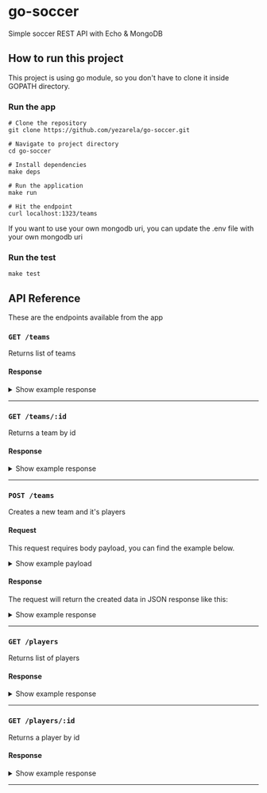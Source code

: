 # go-soccer

Simple soccer REST API with Echo & MongoDB

## How to run this project

This project is using go module, so you don't have to clone it inside GOPATH directory.

### Run the app

```
# Clone the repository
git clone https://github.com/yezarela/go-soccer.git

# Navigate to project directory
cd go-soccer

# Install dependencies
make deps

# Run the application
make run

# Hit the endpoint
curl localhost:1323/teams
```

If you want to use your own mongodb uri, you can update the .env file with your own mongodb uri

### Run the test
```
make test
```

## API Reference

These are the endpoints available from the app

### `GET /teams`

Returns list of teams 

#### Response

<details><summary>Show example response</summary>
<p>

```json
{
  "meta": {
    "code": 200
  },
  "data": [
    {
      "id": "5f6a5d6129b2289c40b7444b",
      "name": "AC Milan 2",
      "description": "some-description",
      "location": "Italy",
      "players": [
        {
          "id": "5f6a5d6129b2289c40b74448",
          "name": "John Doe 1",
          "nickname": "Lolo",
          "position": "forward",
          "created_at": "2020-09-22T20:24:01.872Z"
        }
      ],
      "created_at": "2020-09-22T20:24:01.846Z"
    }
  ]
}
```

</p>
</details>

---

### `GET /teams/:id`

Returns a team by id

#### Response

<details><summary>Show example response</summary>
<p>

```json
{
  "meta": {
    "code": 200
  },
  "data": {
    "id": "5f6a5d6129b2289c40b7444b",
    "name": "AC Milan 2",
    "description": "some-description",
    "location": "Italy",
    "players": [
      {
        "id": "5f6a5d6129b2289c40b74448",
        "name": "John Doe 1",
        "nickname": "Lolo",
        "position": "forward",
        "created_at": "2020-09-22T20:24:01.872Z"
      }
    ],
    "created_at": "2020-09-22T20:24:01.846Z"
  }
}
```

</p>
</details>

---

### `POST /teams`

Creates a new team and it's players

#### Request 

This request requires body payload, you can find the example below.

<details><summary>Show example payload</summary>
<p>

```json
{
  "name": "AC Milan 2",
  "description": "some-description",
  "location": "Italy",
  "players": [
    {
      "name": "John Doe 1",
      "nickname": "Lolo",
      "position": "forward"
    }
  ]
}
```
</p>
</details>

#### Response

The request will return the created data in JSON response like this:

<details><summary>Show example response</summary>
<p>

```json
{
  "meta": {
    "code": 200
  },
  "data": {
    "id": "5f6a5d6129b2289c40b7444b",
    "name": "AC Milan 2",
    "description": "some-description",
    "location": "Italy",
    "players": [
      {
        "id": "5f6a5d6129b2289c40b74448",
        "name": "John Doe 1",
        "nickname": "Lolo",
        "position": "forward",
        "created_at": "2020-09-22T20:24:01.872Z"
      }
    ],
    "created_at": "2020-09-22T20:24:01.846Z"
  }
}
```

</p>
</details>

---

### `GET /players`

Returns list of players 

#### Response

<details><summary>Show example response</summary>
<p>

```json
{
  "meta": {
    "code": 200
  },
  "data": [
    {
      "id": "5f6a5c31d7c451c369802c02",
      "name": "John Doe 1",
      "nickname": "Lolo",
      "position": "forward",
      "created_at": "2020-09-22T20:18:57.957Z"
    }
  ]
}
```

</p>
</details>

---


### `GET /players/:id`

Returns a player by id

#### Response

<details><summary>Show example response</summary>
<p>

```json
{
  "meta": {
    "code": 200
  },
  "data": {
    "id": "5f6a5c31d7c451c369802c02",
    "name": "John Doe 1",
    "nickname": "Lolo",
    "position": "forward",
    "created_at": "2020-09-22T20:18:57.957Z"
  }
}
```

</p>
</details>

---